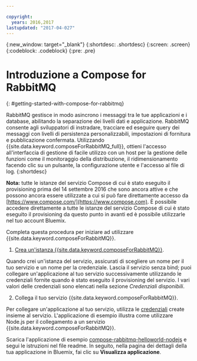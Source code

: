 ```yaml
---

copyright:
  years: 2016,2017
lastupdated: "2017-04-027"
---
```


{:new_window: target="_blank"}
{:shortdesc: .shortdesc}
{:screen: .screen}
{:codeblock: .codeblock}
{:pre: .pre}

# Introduzione a Compose for RabbitMQ
{: #getting-started-with-compose-for-rabbitmq}

RabbitMQ gestisce in modo asincrono i messaggi tra le tue applicazioni e i database, abilitando la separazione dei livelli dati e applicazione. RabbitMQ consente agli sviluppatori di instradare, tracciare ed eseguire query dei messaggi con livelli di persistenza personalizzabili, impostazioni di fornitura e pubblicazione confermata. Utilizzando {{site.data.keyword.composeForRabbitMQ_full}}, ottieni l'accesso all'interfaccia di gestione di facile utilizzo con un host per la gestione delle funzioni come il monitoraggio della distribuzione, il ridimensionamento facendo clic su un pulsante, la configurazione utente e l'accesso al file di log.
{:shortdesc}

**Nota:** tutte le istanze del servizio Compose di cui è stato eseguito il provisioning prima del 14 settembre 2016 che sono ancora attive e che possono ancora essere utilizzate a cui si può fare direttamente accesso da [https://www.compose.com/](https://www.compose.com). È possibile accedere direttamente a tutte le istanze del servizio Compose di cui è stato eseguito il provisioning da questo punto in avanti ed è possibile utilizzarle nel tuo account Bluemix.

Completa questa procedura per iniziare ad utilizzare {{site.data.keyword.composeForRabbitMQ}}.

1. [Crea un'istanza {{site.data.keyword.composeForRabbitMQ}}](https://console.ng.bluemix.net/catalog/services/compose-for-rabbitmq/).

  Quando crei un'istanza del servizio, assicurati di scegliere un nome per il tuo servizio e un nome per la credenziale. Lascia il servizio senza bind; puoi collegare un'applicazione al tuo servizio successivamente utilizzando le credenziali fornite quando è stato eseguito il provisioning del servizio.  I vari valori delle credenziali sono elencati nella sezione *Credenziali disponibili*.

2. Collega il tuo servizio {{site.data.keyword.composeForRabbitMQ}}.

  Per collegare un'applicazione al tuo servizio, utilizza le [credenziali](./credentials.html) create insieme al servizio. L'applicazione di esempio illustra come utilizzare Node.js per il collegamento a un servizio {{site.data.keyword.composeForRabbitMQ}}.

  Scarica l'applicazione di esempio [compose-rabbitmq-helloworld-nodejs](https://github.com/IBM-Bluemix/compose-rabbitmq-helloworld-nodejs) e segui le istruzioni nel file readme. In seguito, nella pagina dei dettagli della tua applicazione in Bluemix, fai clic su **Visualizza applicazione**.
